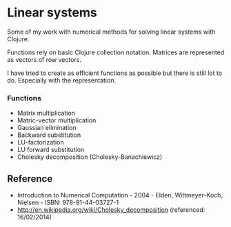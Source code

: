 Linear systems
==============

Some of my work with numerical methods for solving linear systems with Clojure.

Functions rely on basic Clojure collection notation. Matrices are represented as vectors of row vectors.

I have tried to create as efficient functions as possible but there is still lot to do. Especially with the representation.

### Functions
- Matrix multiplication
- Matric-vector multiplication
- Gaussian elimination
- Backward substitution
- LU-factorization
- LU forward substitution
- Cholesky decomposition (Cholesky-Banachiewicz)

## Reference
- Introduction to Numerical Computation - 2004 - Elden, Wittmeyer-Koch, Nielsen - ISBN: 978-91-44-03727-1
- http://en.wikipedia.org/wiki/Cholesky_decomposition (referenced: 16/02/2014)
